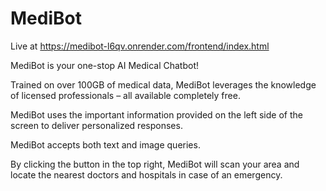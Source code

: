 # MediBot

Live at https://medibot-l6qv.onrender.com/frontend/index.html


MediBot is your one-stop AI Medical Chatbot!

Trained on over 100GB of medical data, MediBot leverages the knowledge of licensed professionals – all available completely free.

MediBot uses the important information provided on the left side of the screen to deliver personalized responses.

MediBot accepts both text and image queries.

By clicking the button in the top right, MediBot will scan your area and locate the nearest doctors and hospitals in case of an emergency.
